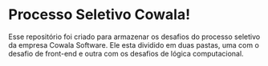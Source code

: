 # Processo Seletivo Cowala!

Esse repositório foi criado para armazenar os desafios do processo seletivo da empresa Cowala Software. Ele esta dividido em duas pastas, uma com o desafio de front-end e outra com os desafios de lógica computacional.
